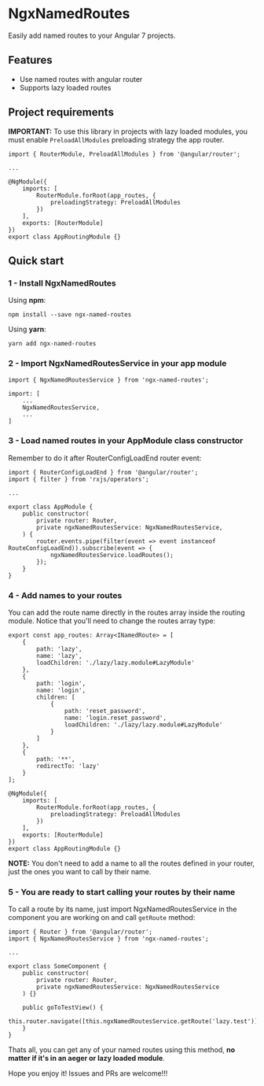 # NgxNamedRoutes

Easily add named routes to your Angular 7 projects.

## Features

- Use named routes with angular router
- Supports lazy loaded routes

## Project requirements

**IMPORTANT:** To use this library in projects with lazy loaded modules, you must enable `PreloadAllModules` preloading strategy the app router.

```
import { RouterModule, PreloadAllModules } from '@angular/router';

...

@NgModule({
    imports: [
        RouterModule.forRoot(app_routes, {
            preloadingStrategy: PreloadAllModules
        })
    ],
    exports: [RouterModule]
})
export class AppRoutingModule {}
```

## Quick start

### 1 - Install NgxNamedRoutes

Using **npm**:

`npm install --save ngx-named-routes`

Using **yarn**:

`yarn add ngx-named-routes`

### 2 - Import NgxNamedRoutesService in your app module

```
import { NgxNamedRoutesService } from 'ngx-named-routes';

import: [
    ...
    NgxNamedRoutesService,
    ...
]
```

### 3 - Load named routes in your AppModule class constructor

Remember to do it after RouterConfigLoadEnd router event:

```
import { RouterConfigLoadEnd } from '@angular/router';
import { filter } from 'rxjs/operators';

...

export class AppModule {
    public constructor(
        private router: Router,
        private ngxNamedRoutesService: NgxNamedRoutesService,
    ) {
        router.events.pipe(filter(event => event instanceof RouteConfigLoadEnd)).subscribe(event => {
            ngxNamedRoutesService.loadRoutes();
        });
    }
}
```

### 4 - Add names to your routes

You can add the route name directly in the routes array inside the routing module. Notice that you'll need to change the routes array type:


```
export const app_routes: Array<INamedRoute> = [
    {
        path: 'lazy',
        name: 'lazy',
        loadChildren: './lazy/lazy.module#LazyModule'
    },
    {
        path: 'login',
        name: 'login',
        children: [
            {
                path: 'reset_password',
                name: 'login.reset_password',
                loadChildren: './lazy/lazy.module#LazyModule'
            }
        ]
    },
    {
        path: '**',
        redirectTo: 'lazy'
    }
];

@NgModule({
    imports: [
        RouterModule.forRoot(app_routes, {
            preloadingStrategy: PreloadAllModules
        })
    ],
    exports: [RouterModule]
})
export class AppRoutingModule {}
```

**NOTE:** You don't need to add a name to all the routes defined in your router, just the ones you want to call by their name.

### 5 - You are ready to start calling your routes by their name

To call a route by its name, just import NgxNamedRoutesService in the component you are working on and call `getRoute` method:

```
import { Router } from '@angular/router';
import { NgxNamedRoutesService } from 'ngx-named-routes';

...

export class SomeComponent {
    public constructor(
        private router: Router,
        private ngxNamedRoutesService: NgxNamedRoutesService
    ) {}

    public goToTestView() {
        this.router.navigate([this.ngxNamedRoutesService.getRoute('lazy.test')]);
    }
}
```

Thats all, you can get any of your named routes using this method, **no matter if it's in an aeger or lazy loaded module**.

Hope you enjoy it! Issues and PRs are welcome!!!
